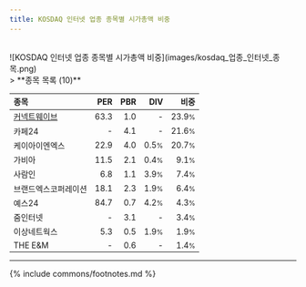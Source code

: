 ```yaml
---
title: KOSDAQ 인터넷 업종 종목별 시가총액 비중
---
```

<br>
![KOSDAQ 인터넷 업종 종목별 시가총액 비중](images/kosdaq_업종_인터넷_종목.png)
<br>
> **종목 목록 (10)**<a id="list"></a>

| **종목** | **PER** | **PBR** | **DIV** | **비중** |
| :------- | ------: | ------: | ------: | -------: |
| [커넥트웨이브](/119860/) | 63.3 | 1.0 | - | 23.9<small>%</small> |
| 카페24 | - | 4.1 | - | 21.6<small>%</small> |
| 케이아이엔엑스 | 22.9 | 4.0 | 0.5<small>%</small> | 20.7<small>%</small> |
| 가비아 | 11.5 | 2.1 | 0.4<small>%</small> | 9.1<small>%</small> |
| 사람인 | 6.8 | 1.1 | 3.9<small>%</small> | 7.4<small>%</small> |
| 브랜드엑스코퍼레이션 | 18.1 | 2.3 | 1.9<small>%</small> | 6.4<small>%</small> |
| 예스24 | 84.7 | 0.7 | 4.2<small>%</small> | 4.3<small>%</small> |
| 줌인터넷 | - | 3.1 | - | 3.4<small>%</small> |
| 이상네트웍스 | 5.3 | 0.5 | 1.9<small>%</small> | 1.9<small>%</small> |
| THE E&M | - | 0.6 | - | 1.4<small>%</small> |

---
{% include commons/footnotes.md %}